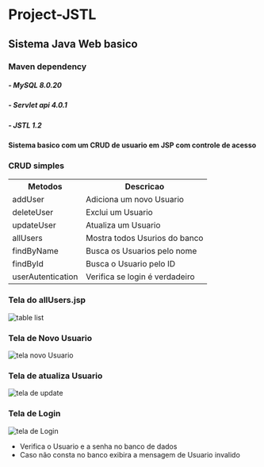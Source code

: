 # Project-JSTL 
## Sistema Java Web basico
### Maven dependency
##### - MySQL 8.0.20
##### - Servlet api 4.0.1
##### - JSTL 1.2
#### Sistema basico com um CRUD de usuario em JSP com controle de acesso
### CRUD simples
<table>
   <tr>
      <th>Metodos</th>
      <th>Descricao</th>
   </tr>
   <tr>
      <td>addUser</td>
      <td>Adiciona um novo Usuario</td>
   </tr>
   <tr>
      <td>deleteUser</td>
      <td>Exclui um Usuario</td>
   </tr>
   <tr>
      <td>updateUser</td>
      <td>Atualiza um Usuario</td>
   </tr>
   <tr>
      <td>allUsers</td>
      <td>Mostra todos Usurios do banco</td>
   </tr>
   <tr>
      <td>findByName</td>
      <td>Busca os Usuarios pelo nome</td>
   </tr>
   </tr>
   <tr>
      <td>findById</td>
      <td>Busca o Usuario pelo ID</td>
   </tr>
   <tr>
      <td>userAutentication</td>
      <td>Verifica se login é verdadeiro</td>
   </tr>
</table>


### Tela do allUsers.jsp
![table list](https://user-images.githubusercontent.com/14569809/83801150-06997880-a67f-11ea-8e0f-0cac892b33cf.PNG)


### Tela de Novo Usuario
![tela novo Usuario](https://user-images.githubusercontent.com/14569809/83802132-9d1a6980-a680-11ea-80fa-a31e4052bcd6.PNG)


### Tela de atualiza Usuario
![tela de update](https://user-images.githubusercontent.com/14569809/83802221-bcb19200-a680-11ea-8f42-8d04f7300410.PNG)


### Tela de Login
![tela de Login](https://user-images.githubusercontent.com/14569809/83800640-1f555e80-a67e-11ea-9633-e10e6ba76767.PNG)
- Verifica o Usuario e a senha no banco de dados
- Caso não consta no banco exibira a mensagem de Usuario invalido
